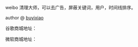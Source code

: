 weibo 清理大师，可以去广告，屏蔽关键词，用户，时间线排序。

author @ [buyixiao](https://buyixiao.github.io/)

谷歌商城地址：

微软商城地址：